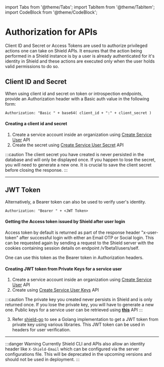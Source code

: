 import Tabs from '@theme/Tabs';
import TabItem from '@theme/TabItem';
import CodeBlock from '@theme/CodeBlock';

# Authorization for APIs

Client ID and Secret or Access Tokens are used to authorize privileged actions one can take on Shield APIs. It ensures that the action being performed in a Shield instance is by a user is already authenticated for it's identity in Shield and these actions are executed only when the user holds valid permissions to do so.

## Client ID and Secret

When using client id and secret on token or introspection endpoints, provide an Authorization header with a Basic auth value in the following form:

```
Authorization: "Basic " + base64( client_id + ":" + client_secret )
```

#### Creating a client id and secret

1. Create a service account inside an organization using [Create Service User](../apis/shield-service-create-service-user.api.mdx) API
2. Create the secret using [Create Service User Secret](../apis/shield-service-create-service-user-secret) API

:::caution
The client secret you have created is never persisted in the database and will only be displayed once. If you happen to lose the secret, you will need to generate a new one. It is crucial to save the client secret before closing the response.
:::

---

## JWT Token

Alternatively, a Bearer token can also be used to verify user's identity.

```
Authorization: "Bearer " + <JWT Token>
```

#### Getting the Access token issued by Shield after user login

Access token by default is returned as part of the response header "x-user-token" after successful login with either an Email OTP or Social login. This can be requested again by sending a request to the Shield server with the cookies containing session details on endpoint /v1beta1/users/self.

One can use this token as the Bearer token in Authorization headers.

#### Creating JWT token from Private Keys for a service user

1. Create a service account inside an organization using [Create Service User](../apis/shield-service-create-service-user.api.mdx) API
2. Create using [Create Service User Keys](../apis/shield-service-create-service-user-key) API

:::caution
The private key you created never persists in Shield and is only returned once. If you lose the private key, you will have to generate a new one. Public keys for a service user can be retrieved using [**this**](../apis/shield-service-get-service-user-key) API
:::

3. Refer [shield-go](https://github.com/raystack/shield-go/blob/01b6fc925b355e69d79fcde66e1f6bb5bfd475ab/pkg/serviceuser.go) to see a Golang implementation to get a JWT token from private key using various libraries. This JWT token can be used in headers for user verification. 

---

:::danger Warning
Currently Shield CLI and APIs also allow an identity header like `X-Shield-Email` which can be configured via the server configurations file. This will be deprecated in the upcoming versions and should not be used in deployment. 
:::